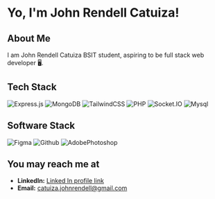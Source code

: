 # Yo, I'm John Rendell Catuiza!

## About Me
I am John Rendell Catuiza BSIT student, aspiring to be full stack web developer 🖥️.

## Tech Stack
![Express.js](https://img.shields.io/badge/Express.js-black?style=for-the-badge&logo=express)
![MongoDB](https://img.shields.io/badge/mongo_db-black?style=for-the-badge&logo=mongodb)
![TailwindCSS](https://img.shields.io/badge/Tailwind_CSS-black?style=for-the-badge&logo=tailwindcss)
![PHP](https://img.shields.io/badge/PHP-black?style=for-the-badge&logo=php)
![Socket.IO](https://img.shields.io/badge/Socket.IO-black?style=for-the-badge&logo=socket.io)
![Mysql](https://img.shields.io/badge/MySQL-black?style=for-the-badge&logo=mysql)

## Software Stack
![Figma](https://img.shields.io/badge/Figma-black?style=for-the-badge&logo=figma)
![Github](https://img.shields.io/badge/github-black?style=for-the-badge&logo=github)
![AdobePhotoshop](https://img.shields.io/badge/Adobe_Photoshop-black?style=for-the-badge&logo=adobephotoshop)

## You may reach me at

- **LinkedIn:** [Linked In profile link](https://www.linkedin.com/in/john-rendell-catuiza-189716281/)
- **Email:** catuiza.johnrendell@gmail.com
